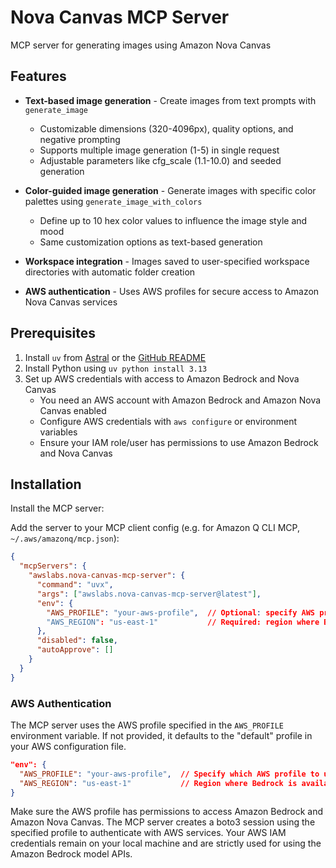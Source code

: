 # Nova Canvas MCP Server

MCP server for generating images using Amazon Nova Canvas

## Features

- **Text-based image generation** - Create images from text prompts with `generate_image`
  - Customizable dimensions (320-4096px), quality options, and negative prompting
  - Supports multiple image generation (1-5) in single request
  - Adjustable parameters like cfg_scale (1.1-10.0) and seeded generation

- **Color-guided image generation** - Generate images with specific color palettes using `generate_image_with_colors`
  - Define up to 10 hex color values to influence the image style and mood
  - Same customization options as text-based generation

- **Workspace integration** - Images saved to user-specified workspace directories with automatic folder creation

- **AWS authentication** - Uses AWS profiles for secure access to Amazon Nova Canvas services

## Prerequisites

1. Install `uv` from [Astral](https://docs.astral.sh/uv/getting-started/installation/) or the [GitHub README](https://github.com/astral-sh/uv#installation)
2. Install Python using `uv python install 3.13`
3. Set up AWS credentials with access to Amazon Bedrock and Nova Canvas
   - You need an AWS account with Amazon Bedrock and Amazon Nova Canvas enabled
   - Configure AWS credentials with `aws configure` or environment variables
   - Ensure your IAM role/user has permissions to use Amazon Bedrock and Nova Canvas

## Installation

Install the MCP server:

Add the server to your MCP client config (e.g. for Amazon Q CLI MCP, `~/.aws/amazonq/mcp.json`):

```json
{
  "mcpServers": {
    "awslabs.nova-canvas-mcp-server": {
      "command": "uvx",
      "args": ["awslabs.nova-canvas-mcp-server@latest"],
      "env": {
        "AWS_PROFILE": "your-aws-profile",  // Optional: specify AWS profile
        "AWS_REGION": "us-east-1"           // Required: region where Bedrock is available
      },
      "disabled": false,
      "autoApprove": []
    }
  }
}
```

### AWS Authentication

The MCP server uses the AWS profile specified in the `AWS_PROFILE` environment variable. If not provided, it defaults to the "default" profile in your AWS configuration file.

```json
"env": {
  "AWS_PROFILE": "your-aws-profile",  // Specify which AWS profile to use
  "AWS_REGION": "us-east-1"           // Region where Bedrock is available
}
```

Make sure the AWS profile has permissions to access Amazon Bedrock and Amazon Nova Canvas. The MCP server creates a boto3 session using the specified profile to authenticate with AWS services. Your AWS IAM credentials remain on your local machine and are strictly used for using the Amazon Bedrock model APIs.
